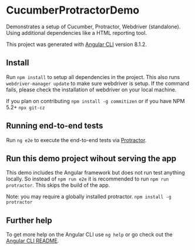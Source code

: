 # CucumberProtractorDemo

Demonstrates a setup of Cucumber, Protractor, Webdriver (standalone). Using additional dependencies like a HTML reporting tool.

This project was generated with [Angular CLI](https://github.com/angular/angular-cli) version 8.1.2.

## Install

Run `npm install` to setup all dependencies in the project. This also runs `webdriver-manager update` to make sure webdriver is setup. If the command fails, please check the installation of webdriver on your local machine.

If you plan on contributing `npm install -g commitizen` or if you have NPM 5.2+ `npx git-cz`

## Running end-to-end tests

Run `ng e2e` to execute the end-to-end tests via [Protractor](http://www.protractortest.org/).

## Run this demo project wihout serving the app

This demo includes the Angular framework but does not run test anything locally. So instead of `npm run e2e` it is recommended to run `npm run protractor`. This skips the build of the app. 

Note: you may require a globally installed protractor. 
`npm install -g protractor` 

## Further help

To get more help on the Angular CLI use `ng help` or go check out the [Angular CLI README](https://github.com/angular/angular-cli/blob/master/README.md).
